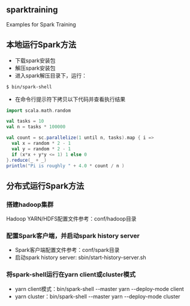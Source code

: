 ## sparktraining
Examples for Spark Training

## 本地运行Spark方法
  - 下载spark安装包
  - 解压spark安装包
  - 进入spark解压目录下，运行：
  ```bash
  $ bin/spark-shell
  ```
  - 在命令行提示符下拷贝以下代码并查看执行结果
  ```scala
  import scala.math.random

  val tasks = 10
  val n = tasks * 100000

  val count = sc.parallelize(1 until n, tasks).map { i =>
    val x = random * 2 - 1
    val y = random * 2 - 1
    if (x*x + y*y <= 1) 1 else 0
  }.reduce(_ + _)
  println("Pi is roughly " + 4.0 * count / n )
  ```
## 分布式运行Spark方法
  ### 搭建hadoop集群
  Hadoop YARN/HDFS配置文件参考：conf/hadoop目录

  ### 配置Spark客户端，并启动spark history server
  - Spark客户端配置文件参考：conf/spark目录
  - 启动spark history server: sbin/start-history-server.sh

  ### 将spark-shell运行在yarn client或cluster模式
  - yarn client模式：bin/spark-shell --master yarn --deploy-mode client
  - yarn cluster：bin/spark-shell --master yarn --deploy-mode cluster

